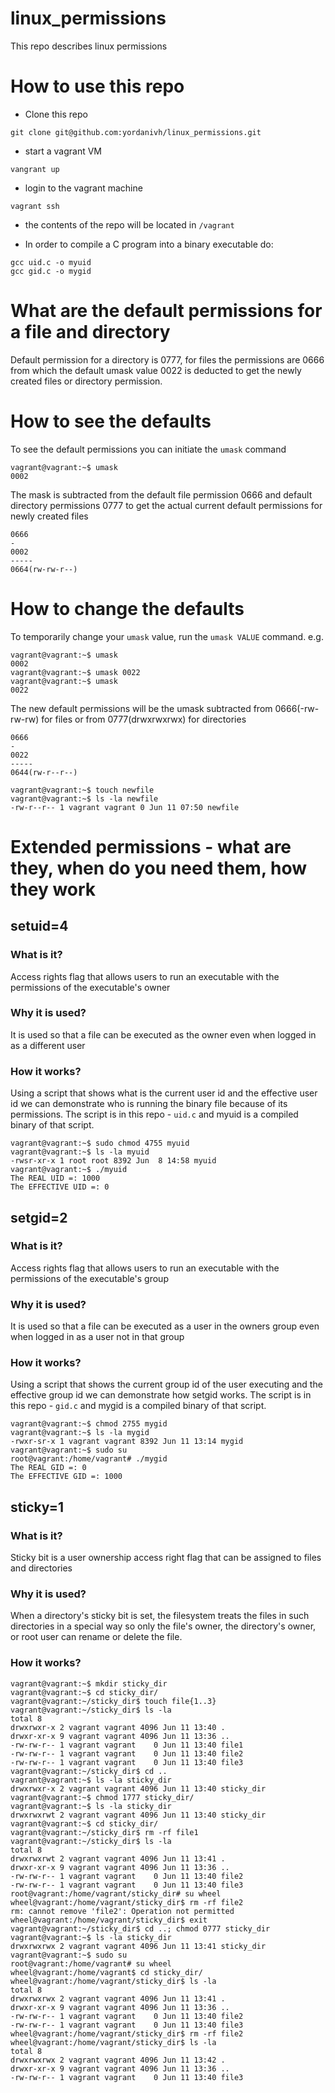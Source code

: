 # linux_permissions
This repo describes linux permissions

# How to use this repo

 - Clone this repo
 
 `git clone git@github.com:yordanivh/linux_permissions.git`
 
 - start a vagrant VM
 
 ```
 vangrant up
 
 ```
 
 - login to the vagrant machine
 
 ```
 vagrant ssh
 ```
 
 - the contents of the repo will be located in `/vagrant`
 
 - In order to compile a C program into a binary executable do:
 
 ```
 gcc uid.c -o myuid
 gcc gid.c -o mygid
 ```

# What are the default permissions for a file and directory

Default permission for a directory is 0777, for files the permissions are 0666 from which the default umask value 0022 is deducted to get the newly created files or directory permission.

# How to see the defaults

To see the default permissions you can initiate the `umask` command

```
vagrant@vagrant:~$ umask
0002
```

The mask is subtracted from the default file permission 0666 and default directory permissions 0777 to get the actual current default permissions for newly created files

```
0666
-
0002
-----
0664(rw-rw-r--)
```

# How to change the defaults 

To temporarily change your `umask` value, run the `umask VALUE` command. e.g.

```
vagrant@vagrant:~$ umask
0002
vagrant@vagrant:~$ umask 0022
vagrant@vagrant:~$ umask
0022
```
The new default permissions will be the umask subtracted from 0666(-rw-rw-rw) for files or from 0777(drwxrwxrwx) for directories

```
0666
-
0022
-----
0644(rw-r--r--)
```
```
vagrant@vagrant:~$ touch newfile
vagrant@vagrant:~$ ls -la newfile
-rw-r--r-- 1 vagrant vagrant 0 Jun 11 07:50 newfile
```

# Extended permissions - what are they, when do you need them, how they work

## setuid=4

### What is it?

Access rights flag that allows users to run  an executable with the permissions of the executable's owner

### Why it is used?

It is used so that a file can be executed as the owner even when logged in as a different user

### How it works?

Using a script that shows what is the current user id and the effective user id we can demonstrate who is running the binary file because of its permissions. The script is in this repo - `uid.c` and myuid is a compiled binary of that script.

```
vagrant@vagrant:~$ sudo chmod 4755 myuid
vagrant@vagrant:~$ ls -la myuid
-rwsr-xr-x 1 root root 8392 Jun  8 14:58 myuid
vagrant@vagrant:~$ ./myuid
The REAL UID =: 1000
The EFFECTIVE UID =: 0
```

## setgid=2

### What is it?

Access rights flag that allows users to run  an executable with the permissions of the executable's group

### Why it is used?

It is used so that a file can be executed as a user in the owners group even when logged in as a user not in that group

### How it works?

Using a script that shows the current group id of the user executing and the effective group id we can demonstrate how setgid works.
The script is in this repo - `gid.c` and mygid is a compiled binary of that script.

```
vagrant@vagrant:~$ chmod 2755 mygid
vagrant@vagrant:~$ ls -la mygid
-rwxr-sr-x 1 vagrant vagrant 8392 Jun 11 13:14 mygid
vagrant@vagrant:~$ sudo su
root@vagrant:/home/vagrant# ./mygid
The REAL GID =: 0
The EFFECTIVE GID =: 1000
```

## sticky=1

###  What is it?

Sticky bit is a user ownership access right flag that can be assigned to files and directories

### Why it is used?

When a directory's sticky bit is set, the filesystem treats the files in such directories in a special way so only the file's owner, the directory's owner, or root user can rename or delete the file.

### How it works?

```
vagrant@vagrant:~$ mkdir sticky_dir
vagrant@vagrant:~$ cd sticky_dir/
vagrant@vagrant:~/sticky_dir$ touch file{1..3}
vagrant@vagrant:~/sticky_dir$ ls -la
total 8
drwxrwxr-x 2 vagrant vagrant 4096 Jun 11 13:40 .
drwxr-xr-x 9 vagrant vagrant 4096 Jun 11 13:36 ..
-rw-rw-r-- 1 vagrant vagrant    0 Jun 11 13:40 file1
-rw-rw-r-- 1 vagrant vagrant    0 Jun 11 13:40 file2
-rw-rw-r-- 1 vagrant vagrant    0 Jun 11 13:40 file3
vagrant@vagrant:~/sticky_dir$ cd ..
vagrant@vagrant:~$ ls -la sticky_dir
drwxrwxr-x 2 vagrant vagrant 4096 Jun 11 13:40 sticky_dir
vagrant@vagrant:~$ chmod 1777 sticky_dir/
vagrant@vagrant:~$ ls -la sticky_dir
drwxrwxrwt 2 vagrant vagrant 4096 Jun 11 13:40 sticky_dir
vagrant@vagrant:~$ cd sticky_dir/
vagrant@vagrant:~/sticky_dir$ rm -rf file1
vagrant@vagrant:~/sticky_dir$ ls -la
total 8
drwxrwxrwt 2 vagrant vagrant 4096 Jun 11 13:41 .
drwxr-xr-x 9 vagrant vagrant 4096 Jun 11 13:36 ..
-rw-rw-r-- 1 vagrant vagrant    0 Jun 11 13:40 file2
-rw-rw-r-- 1 vagrant vagrant    0 Jun 11 13:40 file3
root@vagrant:/home/vagrant/sticky_dir# su wheel
wheel@vagrant:/home/vagrant/sticky_dir$ rm -rf file2
rm: cannot remove 'file2': Operation not permitted
wheel@vagrant:/home/vagrant/sticky_dir$ exit
vagrant@vagrant:~/sticky_dir$ cd ..; chmod 0777 sticky_dir
vagrant@vagrant:~$ ls -la sticky_dir
drwxrwxrwx 2 vagrant vagrant 4096 Jun 11 13:41 sticky_dir
vagrant@vagrant:~$ sudo su
root@vagrant:/home/vagrant# su wheel
wheel@vagrant:/home/vagrant$ cd sticky_dir/
wheel@vagrant:/home/vagrant/sticky_dir$ ls -la
total 8
drwxrwxrwx 2 vagrant vagrant 4096 Jun 11 13:41 .
drwxr-xr-x 9 vagrant vagrant 4096 Jun 11 13:36 ..
-rw-rw-r-- 1 vagrant vagrant    0 Jun 11 13:40 file2
-rw-rw-r-- 1 vagrant vagrant    0 Jun 11 13:40 file3
wheel@vagrant:/home/vagrant/sticky_dir$ rm -rf file2
wheel@vagrant:/home/vagrant/sticky_dir$ ls -la
total 8
drwxrwxrwx 2 vagrant vagrant 4096 Jun 11 13:42 .
drwxr-xr-x 9 vagrant vagrant 4096 Jun 11 13:36 ..
-rw-rw-r-- 1 vagrant vagrant    0 Jun 11 13:40 file3
```




